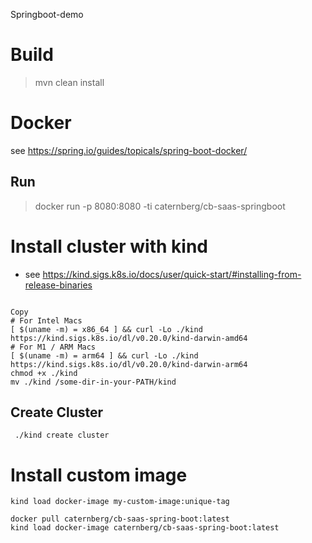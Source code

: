 Springboot-demo

# Build 
> mvn clean install

# Docker

see https://spring.io/guides/topicals/spring-boot-docker/

## Run
> docker run -p 8080:8080  -ti caternberg/cb-saas-springboot

# Install cluster with kind

* see https://kind.sigs.k8s.io/docs/user/quick-start/#installing-from-release-binaries

```

Copy
# For Intel Macs
[ $(uname -m) = x86_64 ] && curl -Lo ./kind https://kind.sigs.k8s.io/dl/v0.20.0/kind-darwin-amd64
# For M1 / ARM Macs
[ $(uname -m) = arm64 ] && curl -Lo ./kind https://kind.sigs.k8s.io/dl/v0.20.0/kind-darwin-arm64
chmod +x ./kind
mv ./kind /some-dir-in-your-PATH/kind
```

## Create Cluster
```
 ./kind create cluster
```

# Install custom image 

```
kind load docker-image my-custom-image:unique-tag

docker pull caternberg/cb-saas-spring-boot:latest
kind load docker-image caternberg/cb-saas-spring-boot:latest
```











